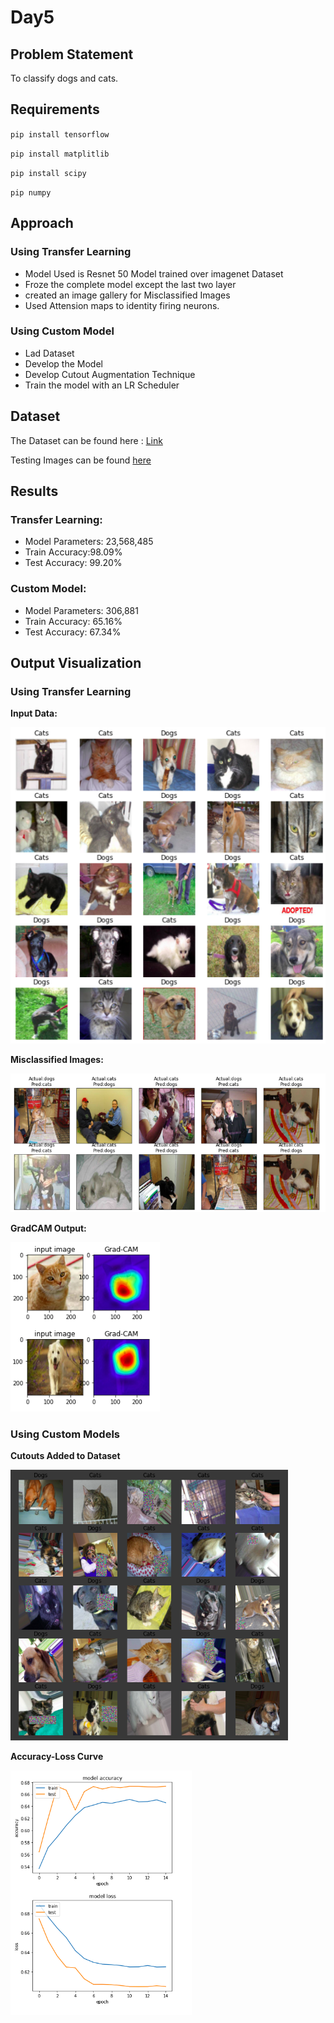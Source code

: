 # Day5

## Problem Statement

To classify dogs and cats.

## Requirements

`pip install tensorflow`

`pip install matplitlib`

`pip install scipy`

`pip numpy`

## Approach

### Using Transfer Learning

* Model Used is Resnet 50 Model trained over imagenet Dataset
* Froze the complete model except the last two layer
* created an image gallery for Misclassified Images
* Used Attension maps to identity firing neurons.

### Using Custom Model

* Lad Dataset
* Develop the Model
* Develop Cutout Augmentation Technique
* Train the model with an LR Scheduler

## Dataset

The Dataset can be found here : [Link](https://storage.googleapis.com/mledu-datasets/cats_and_dogs_filtered.zip)

Testing Images can be found [here](Assets/)

## Results

### Transfer Learning:

* Model Parameters: 23,568,485
* Train Accuracy:98.09%
* Test Accuracy: 99.20%

### Custom Model:

* Model Parameters: 306,881
* Train Accuracy: 65.16%
* Test Accuracy: 67.34%

## Output Visualization

### Using Transfer Learning

**Input Data:**

![InputImageGallery](Assets/Input_gallery.png)

**Misclassified Images:**

![Misclassified Images](Assets/Misclassified_images.png)

**GradCAM Output:**

![GradCAM](Assets/GradCAM_output.png)

### Using Custom Models

**Cutouts Added to Dataset**

![Cutout Image](Assets/Input_Cutout_Gallery.png)

**Accuracy-Loss Curve**

![Accuracy_loss Curve](Assets/accuracy_loss_curve.png)

